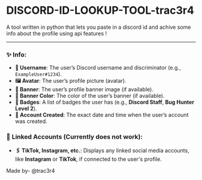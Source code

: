 # DISCORD-ID-LOOKUP-TOOL-trac3r4

A tool written in python that lets you paste in a discord id
and achive some info about the profile using api features !

--------------------------------------------------------------------------

### ✨ **Info:**
- **🔹 Username**: The user’s Discord username and discriminator (e.g., `ExampleUser#1234`).
- **🖼️ Avatar**: The user’s profile picture (avatar).
- **🎨 Banner**: The user’s profile banner image (if available).
- **🎨 Banner Color**: The color of the user’s banner (if available).
- **🏅 Badges**: A list of badges the user has (e.g., **Discord Staff**, **Bug Hunter Level 2**).
- **📅 Account Created**: The exact date and time when the user’s account was created.

### 🔗 **Linked Accounts** (Currently does not work):
- **🖇️ TikTok, Instagram, etc.**: Displays any linked social media accounts, like **Instagram** or **TikTok**, if connected to the user's profile.

Made by- @trac3r4
